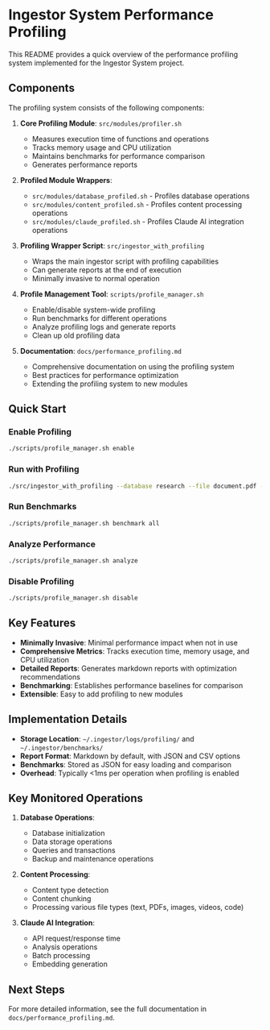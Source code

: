 # Ingestor System Performance Profiling

This README provides a quick overview of the performance profiling system implemented for the Ingestor System project.

## Components

The profiling system consists of the following components:

1. **Core Profiling Module**: `src/modules/profiler.sh`
   - Measures execution time of functions and operations
   - Tracks memory usage and CPU utilization
   - Maintains benchmarks for performance comparison
   - Generates performance reports

2. **Profiled Module Wrappers**:
   - `src/modules/database_profiled.sh` - Profiles database operations
   - `src/modules/content_profiled.sh` - Profiles content processing operations
   - `src/modules/claude_profiled.sh` - Profiles Claude AI integration operations

3. **Profiling Wrapper Script**: `src/ingestor_with_profiling`
   - Wraps the main ingestor script with profiling capabilities
   - Can generate reports at the end of execution
   - Minimally invasive to normal operation

4. **Profile Management Tool**: `scripts/profile_manager.sh`
   - Enable/disable system-wide profiling
   - Run benchmarks for different operations
   - Analyze profiling logs and generate reports
   - Clean up old profiling data

5. **Documentation**: `docs/performance_profiling.md`
   - Comprehensive documentation on using the profiling system
   - Best practices for performance optimization
   - Extending the profiling system to new modules

## Quick Start

### Enable Profiling

```bash
./scripts/profile_manager.sh enable
```

### Run with Profiling

```bash
./src/ingestor_with_profiling --database research --file document.pdf --profile-report
```

### Run Benchmarks

```bash
./scripts/profile_manager.sh benchmark all
```

### Analyze Performance

```bash
./scripts/profile_manager.sh analyze
```

### Disable Profiling

```bash
./scripts/profile_manager.sh disable
```

## Key Features

- **Minimally Invasive**: Minimal performance impact when not in use
- **Comprehensive Metrics**: Tracks execution time, memory usage, and CPU utilization
- **Detailed Reports**: Generates markdown reports with optimization recommendations
- **Benchmarking**: Establishes performance baselines for comparison
- **Extensible**: Easy to add profiling to new modules

## Implementation Details

- **Storage Location**: `~/.ingestor/logs/profiling/` and `~/.ingestor/benchmarks/`
- **Report Format**: Markdown by default, with JSON and CSV options
- **Benchmarks**: Stored as JSON for easy loading and comparison
- **Overhead**: Typically <1ms per operation when profiling is enabled

## Key Monitored Operations

1. **Database Operations**:
   - Database initialization
   - Data storage operations
   - Queries and transactions
   - Backup and maintenance operations

2. **Content Processing**:
   - Content type detection
   - Content chunking
   - Processing various file types (text, PDFs, images, videos, code)

3. **Claude AI Integration**:
   - API request/response time
   - Analysis operations
   - Batch processing
   - Embedding generation

## Next Steps

For more detailed information, see the full documentation in `docs/performance_profiling.md`.